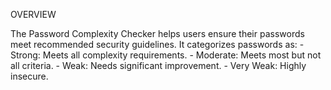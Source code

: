 OVERVIEW

The Password Complexity Checker helps users ensure their passwords meet recommended security guidelines. It categorizes passwords as:
	- Strong: Meets all complexity requirements. 
    - Moderate: Meets most but not all criteria.
    - Weak: Needs significant improvement.
	- Very Weak: Highly insecure.
